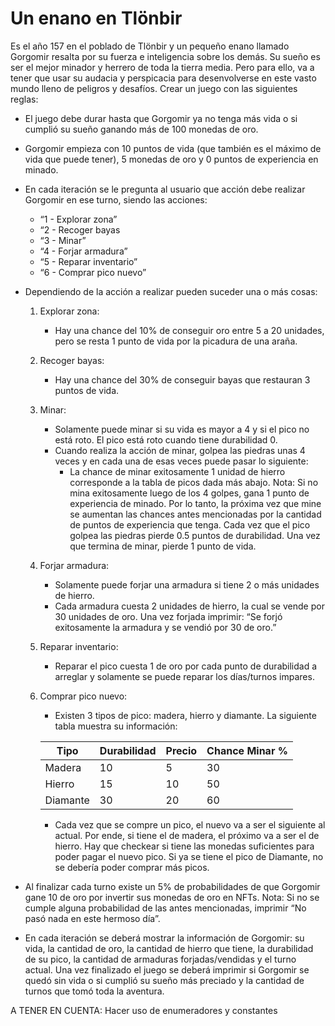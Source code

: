 # Un enano en Tlönbir

Es el año 157 en el poblado de Tlönbir y un pequeño enano llamado Gorgomir resalta por
su fuerza e inteligencia sobre los demás. Su sueño es ser el mejor minador y herrero de
toda la tierra media. Pero para ello, va a tener que usar su audacia y perspicacia para
desenvolverse en este vasto mundo lleno de peligros y desafíos.
Crear un juego con las siguientes reglas:

- El juego debe durar hasta que Gorgomir ya no tenga más vida o si cumplió su
sueño ganando más de 100 monedas de oro.

- Gorgomir empieza con 10 puntos de vida (que también es el máximo de vida que
puede tener), 5 monedas de oro y 0 puntos de experiencia en minado.

- En cada iteración se le pregunta al usuario que acción debe realizar Gorgomir en
ese turno, siendo las acciones:
  - “1 - Explorar zona”
  - “2 - Recoger bayas
  - “3 - Minar”
  - “4 - Forjar armadura”
  - “5 - Reparar inventario”
  - “6 - Comprar pico nuevo”

- Dependiendo de la acción a realizar pueden suceder una o más cosas:
    1. Explorar zona:
        - Hay una chance del 10% de conseguir oro entre 5 a 20 unidades,
        pero se resta 1 punto de vida por la picadura de una araña.

    2. Recoger bayas:
        - Hay una chance del 30% de conseguir bayas que restauran 3
        puntos de vida.

    3. Minar:
        - Solamente puede minar si su vida es mayor a 4 y si el pico no está roto.
        El pico está roto cuando tiene durabilidad 0.
        - Cuando realiza la acción de minar, golpea las piedras unas 4 veces y en
        cada una de esas veces puede pasar lo siguiente:
            - La chance de minar exitosamente 1 unidad de hierro corresponde a
            la tabla de picos dada más abajo.
            Nota: Si no mina exitosamente luego de los 4 golpes, gana 1
            punto de experiencia de minado. Por lo tanto, la próxima vez que
            mine se aumentan las chances antes mencionadas por la cantidad
            de puntos de experiencia que tenga.
            Cada vez que el pico golpea las piedras pierde 0.5 puntos de
            durabilidad. Una vez que termina de minar, pierde 1 punto de vida.

    4. Forjar armadura:
        - Solamente puede forjar una armadura si tiene 2 o más unidades de hierro.
        - Cada armadura cuesta 2 unidades de hierro, la cual se vende por 30
        unidades de oro. Una vez forjada imprimir: “Se forjó exitosamente la
        armadura y se vendió por 30 de oro.”

    5. Reparar inventario:
        - Reparar el pico cuesta 1 de oro por cada punto de durabilidad a
        arreglar y solamente se puede reparar los días/turnos impares.

    6. Comprar pico nuevo:
        - Existen 3 tipos de pico: madera, hierro y diamante. La siguiente tabla muestra su información:

        |Tipo       |Durabilidad    |Precio |Chance Minar % |
        |---------- |---------------|-------|---------------|
        |Madera     |10             |5      |30             |
        |Hierro     |15             |10     |50             |
        |Diamante   |30             |20     |60             |

        - Cada vez que se compre un pico, el nuevo va a ser el siguiente al actual. Por
        ende, si tiene el de madera, el próximo va a ser el de hierro.
        Hay que checkear si tiene las monedas suficientes para poder pagar el nuevo
        pico.
        Si ya se tiene el pico de Diamante, no se debería poder comprar más picos.

- Al finalizar cada turno existe un 5% de probabilidades de que Gorgomir gane 10 de
oro por invertir sus monedas de oro en NFTs.
Nota: Si no se cumple alguna probabilidad de las antes mencionadas, imprimir “No
pasó nada en este hermoso día”.

- En cada iteración se deberá mostrar la información de Gorgomir: su vida, la cantidad de
oro, la cantidad de hierro que tiene, la durabilidad de su pico, la cantidad de
armaduras forjadas/vendidas y el turno actual.
Una vez finalizado el juego se deberá imprimir si Gorgomir se quedó sin vida o si cumplió
su sueño más preciado y la cantidad de turnos que tomó toda la aventura.

A TENER EN CUENTA: Hacer uso de enumeradores y constantes
